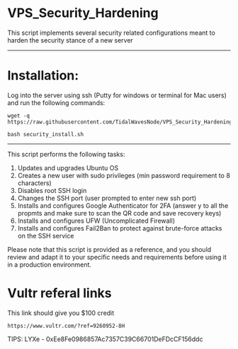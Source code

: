 # VPS_Security_Hardening
This script implements several security related configurations meant to harden the security stance of a new server
***

# Installation:
Log into the server using ssh (Putty for windows or terminal for Mac users) and run the following commands:
````
wget -q https://raw.githubusercontent.com/TidalWavesNode/VPS_Security_Hardening/main/security_install.sh
````
````
bash security_install.sh
````
***

This script performs the following tasks:
1. Updates and upgrades Ubuntu OS
2. Creates a new user with sudo privileges (min password requirement to 8 characters)
3. Disables root SSH login
4. Changes the SSH port (user prompted to enter new ssh port)
5. Installs and configures Google Authenticator for 2FA (answer y to all the propmts and make sure to scan the QR code and save recovery keys)
6. Installs and configures UFW (Uncomplicated Firewall)
7. Installs and configures Fail2Ban to protect against brute-force attacks on the SSH service

Please note that this script is provided as a reference, and you should review and adapt it to your specific needs and requirements before using it in a production environment.

# Vultr referal links
This link should give you $100 credit
````
https://www.vultr.com/?ref=9260952-8H
````

TIPS:
LYXe - 0xEe8Fe0986857Ac7357C39C66701DeFDcCF156ddc

